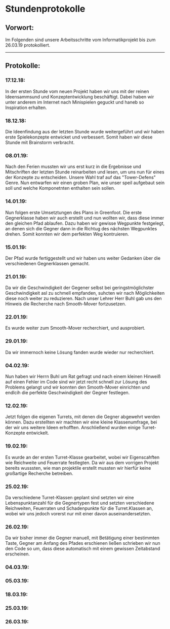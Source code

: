Stundenprotokolle
=
## Vorwort:
Im Folgenden sind unsere Arbeitsschritte vom Informatikprojekt bis zum 26.03.19 protokolliert.
***
## Protokolle:

### 17.12.18:
In der ersten Stunde vom neuen Projekt haben wir uns mit der reinen Ideensammsund und Konzeptentwicklung beschäftigt.
Dabei haben wir unter anderem im Internet nach Minispielen geguckt und haneb so Inspiration erhalten.

### 18.12.18:
Die  Ideenfindung aus der letzten Stunde wurde weitergeführt und wir haben erste Spielekonzepte entwicket und verbessert.
Somit haben wir diese Stunde mit Brainstorm verbracht.

### 08.01.19:
Nach den Ferien mussten wir uns erst kurz in die Ergebnisse und Mitschriften der letzten Stunde reinarbeiten und lesen, um uns 
nun für eines der Konzepte zu entscheiden. Unsere Wahl traf auf das "Tower-Defens" Genre. Nun entwarfen wir einen groben Plan,
wie unser speil aufgebaut sein soll und welche Komponetnten enthalten sein sollen.

### 14.01.19:
Nun folgen erste Umsetztungen des Plans in Greenfoot. Die erste Gegnerklasse haben wir auch erstellt und nun wollten wir, dass
diese immer den gleichen Pfad ablaufen. Dazu haben wir gewisse Wegpunkte festgelegt, an denen sich die Gegner dann in 
die Richtug des nächsten Wegpunktes drehen. Somit konnten wir dem perfekten Weg kontruieren.

### 15.01.19:
Der Pfad wurde fertiggestellt und wir haben uns weiter Gedanken über die verschiedenen Gegnerklassen gemacht.

### 21.01.19:
Da wir die Geschwindigkeit der Gegener selbst bei geringstmöglichster Geschwindigkeit asl zu schmell empfanden, suhcten wir 
nach Möglichkeiten diese noch weiter zu reduzieren. Nach unser Lehrer Herr Buhl gab uns den Hinweis die Recherche nach 
Smooth-Mover fortzusetzen.

### 22.01.19:
Es wurde weiter zum Smooth-Mover recherchiert, und ausprobiert.

### 29.01.19:
Da wir immernoch keine Lösung fanden wurde wieder nur recherchiert.

### 04.02.19:
Nun haben wir Herrn Buhl um Rat gefragt und nach einem kleinen Hinweiß auf einen Fehler im Code sind wir jetzt recht schnell
zur Lösung des Problems gelangt und wir konnten den Smooth-Mover einrichten und endlcih die perfekte Geschwindigkeit der 
Gegner festlegen.

### 12.02.19:
Jetzt folgen die eigenen Turrets, mit denen die Gegner abgewehrt werden können. Dazu erstellten wir machten wir eine 
kleine Klassenumfrage, bei der wir uns weitere Ideen erhofften. Anschließend wurden einige Turret-Konzepte entwickelt.

### 19.02.19:
Es wurde an der ersten Turret-Klasse gearbeitet, wobei wir Eigenscahften wie Reichweite und Feuerrate festlegten. Da wir aus 
dem vorrigen Projekt bereits wusssten, wie man projektile erstellt mussten wir hierfür keine großartige Recherche betreiben.

### 25.02.19:
Da verschiedene Turret-Klassen geplant sind setzten wir eine Lebenspunktanzahl für die Gegnertypen fest und setzten 
verschiedene Reichweiten, Feuerraten und Schadenpunkte für die Turret.Klassen an, wobei wir uns jedoch vorerst nur mit 
einer davon auseinandersetzten.

### 26.02.19:
Da wir bisher immer die Gegner manuell, mit Betätigung einer bestimmten Taste, Gegner am Anfang des Pfades erschienen ließen
schrieben wir nun den Code so um, dass diese automatisch mit einem gewissen Zeitabstand erscheinen.

### 04.03.19:

### 05.03.19:

### 18.03.19:

### 25.03.19:

### 26.03.19:
